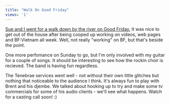 ```yaml
---
title: "Walk On Good Friday"
views: '1'
---
```

<p><a href="http://www.mennoboy.com/chris/images/goodfriday/">Sue and I went for a walk down by the river on Good Friday.</a>  It was nice to get out of the house after being cooped up working on videos, web pages and BF:Vietnam all week.  Well, not really "working" on BF, but that's beside the point.</p>
<p>One more perfomance on Sunday to go, but I'm only involved with my guitar for a couple of songs.  It should be interesting to see how the rockin choir is recieved.  The band is having fun regardless.</p>
<p>The Tenebrae services went well - not without their own little glitches but nothing that noticeable to the audience I think.  It's always fun to play with Brent and his djembe.  We talked about hooking up to try and make some tv commercials for some of his audio clients - we'll see what happens.  Watch for a casting call soon!  :)</p>
